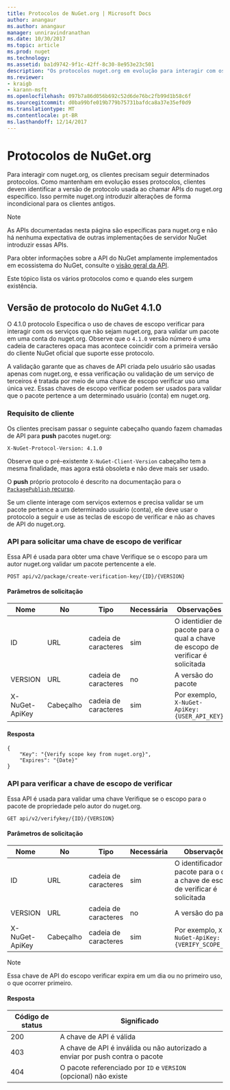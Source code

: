 ```yaml
---
title: Protocolos de NuGet.org | Microsoft Docs
author: anangaur
ms.author: anangaur
manager: unniravindranathan
ms.date: 10/30/2017
ms.topic: article
ms.prod: nuget
ms.technology: 
ms.assetid: ba1d9742-9f1c-42ff-8c30-8e953e23c501
description: "Os protocolos nuget.org em evolução para interagir com os clientes do NuGet."
ms.reviewer:
- kraigb
- karann-msft
ms.openlocfilehash: 097b7a86d056b692c52d6de76bc2fb99d1b58c6f
ms.sourcegitcommit: d0ba99bfe019b779b75731bafdca8a37e35ef0d9
ms.translationtype: MT
ms.contentlocale: pt-BR
ms.lasthandoff: 12/14/2017
---
```

# <a name="nugetorg-protocols"></a>Protocolos de NuGet.org

Para interagir com nuget.org, os clientes precisam seguir determinados protocolos. Como mantenham em evolução esses protocolos, clientes devem identificar a versão de protocolo usada ao chamar APIs do nuget.org específico. Isso permite nuget.org introduzir alterações de forma incondicional para os clientes antigos.

> [!Note]
> As APIs documentadas nesta página são específicas para nuget.org e não há nenhuma expectativa de outras implementações de servidor NuGet introduzir essas APIs. 

Para obter informações sobre a API do NuGet amplamente implementados em ecossistema do NuGet, consulte o [visão geral da API](overview.md).

Este tópico lista os vários protocolos como e quando eles surgem existência.

## <a name="nuget-protocol-version-410"></a>Versão de protocolo do NuGet 4.1.0

O 4.1.0 protocolo Especifica o uso de chaves de escopo verificar para interagir com os serviços que não sejam nuget.org, para validar um pacote em uma conta do nuget.org. Observe que o `4.1.0` versão número é uma cadeia de caracteres opaca mas acontece coincidir com a primeira versão do cliente NuGet oficial que suporte esse protocolo.

A validação garante que as chaves de API criada pelo usuário são usadas apenas com nuget.org, e essa verificação ou validação de um serviço de terceiros é tratada por meio de uma chave de escopo verificar uso uma única vez. Essas chaves de escopo verificar podem ser usados para validar que o pacote pertence a um determinado usuário (conta) em nuget.org.

### <a name="client-requirement"></a>Requisito de cliente

Os clientes precisam passar o seguinte cabeçalho quando fazem chamadas de API para **push** pacotes nuget.org:

```
X-NuGet-Protocol-Version: 4.1.0
```

Observe que o pré-existente `X-NuGet-Client-Version` cabeçalho tem a mesma finalidade, mas agora está obsoleta e não deve mais ser usado.

O **push** próprio protocolo é descrito na documentação para o [ `PackagePublish` recurso](package-publish-resource.md).

Se um cliente interage com serviços externos e precisa validar se um pacote pertence a um determinado usuário (conta), ele deve usar o protocolo a seguir e use as teclas de escopo de verificar e não as chaves de API do nuget.org.

### <a name="api-to-request-a-verify-scope-key"></a>API para solicitar uma chave de escopo de verificar

Essa API é usada para obter uma chave Verifique se o escopo para um autor nuget.org validar um pacote pertencente a ele.

```
POST api/v2/package/create-verification-key/{ID}/{VERSION}
```

#### <a name="request-parameters"></a>Parâmetros de solicitação

Nome           | No     | Tipo   | Necessária | Observações
-------------- | ------ | ------ | -------- | -----
ID             | URL    | cadeia de caracteres | sim      | O identidier de pacote para o qual a chave de escopo de verificar é solicitada
VERSION        | URL    | cadeia de caracteres | no       | A versão do pacote
X-NuGet-ApiKey | Cabeçalho | cadeia de caracteres | sim      | Por exemplo, `X-NuGet-ApiKey: {USER_API_KEY}`

#### <a name="response"></a>Resposta

```
{
    "Key": "{Verify scope key from nuget.org}",
    "Expires": "{Date}"
}
```

### <a name="api-to-verify-the-verify-scope-key"></a>API para verificar a chave de escopo de verificar

Essa API é usada para validar uma chave Verifique se o escopo para o pacote de propriedade pelo autor do nuget.org.

```
GET api/v2/verifykey/{ID}/{VERSION}
```

#### <a name="request-parameters"></a>Parâmetros de solicitação

Nome           | No     | Tipo   | Necessária | Observações
-------------  | ------ | ------ | -------- | -----
ID             | URL    | cadeia de caracteres | sim      | O identificador de pacote para o qual a chave de escopo de verificar é solicitada
VERSION        | URL    | cadeia de caracteres | no       | A versão do pacote
X-NuGet-ApiKey | Cabeçalho | cadeia de caracteres | sim      | Por exemplo, `X-NuGet-ApiKey: {VERIFY_SCOPE_KEY}`

> [!Note]
> Essa chave de API do escopo verificar expira em um dia ou no primeiro uso, o que ocorrer primeiro.

#### <a name="response"></a>Resposta

Código de status | Significado
----------- | -------
200         | A chave de API é válida
403         | A chave de API é inválida ou não autorizado a enviar por push contra o pacote
404         | O pacote referenciado por `ID` e `VERSION` (opcional) não existe
